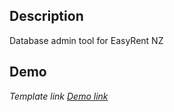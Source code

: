 ## Description
Database admin tool for EasyRent NZ

## Demo
*Template link [Demo link](https://github.com/goemen/react-material-ui-typescript)*
